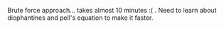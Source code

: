Brute force approach... takes almost 10 minutes :(  . Need to learn about diophantines and pell's equation to make it faster.

